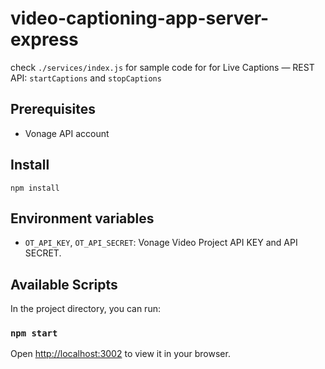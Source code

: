 # video-captioning-app-server-express

check `./services/index.js` for sample code for for Live Captions — REST API: `startCaptions` and `stopCaptions`

## Prerequisites
- Vonage API account 

## Install

`npm install`

## Environment variables
- `OT_API_KEY`, `OT_API_SECRET`:
    Vonage Video Project API KEY and API SECRET.


## Available Scripts

In the project directory, you can run:

### `npm start`

Open [http://localhost:3002](http://localhost:3002) to view it in your browser.

